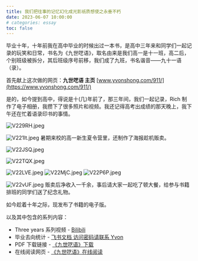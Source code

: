 ```yaml
---
title: 我们把往事的记忆幻化成光影纸质想使之永垂不朽
date: 2023-06-07 10:00:00
# categories: essay
toc: false
---
```



毕业十年，十年前我在高中毕业的时候出过一本书，是高中三年来和同学们一起记录的玩笑和日常，书名为《九世呓语》，取名由来是我们高一是十一班，高二后，个别班级被拆分，其后班级序号前移，我们成了九班，书名谐音——九十一语（录）。

<!-- more -->

首先献上这次做的网页：**九世呓语 主页** [www.yvonshong.com/911/](https://www.yvonshong.com/911/)

是的，如今提到高中，得说是十(几)年前了，那三年间，我们一起记录，Rich 制作了电子相册，我攒下了很多照片和视频。我还记得高考出成绩的那天晚上，我下午还在忙着语录印书的事情。



![V229RH.jpeg](https://i.imgloc.com/2023/06/09/V229RH.jpeg)


![V221lt.jpeg](https://i.imgloc.com/2023/06/09/V221lt.jpeg)
暑期来校的高一新生夏令营里，还制作了海报趁机贩卖。

![V22JSQ.jpeg](https://i.imgloc.com/2023/06/09/V22JSQ.jpeg)

![V22TQX.jpeg](https://i.imgloc.com/2023/06/09/V22TQX.jpeg)

![V22LVE.jpeg](https://i.imgloc.com/2023/06/09/V22LVE.jpeg)
![V22MjC.jpeg](https://i.imgloc.com/2023/06/09/V22MjC.jpeg)
![V22P6P.jpeg](https://i.imgloc.com/2023/06/09/V22P6P.jpeg)

![V22vUF.jpeg](https://i.imgloc.com/2023/06/09/V22vUF.jpeg)
贩卖后净收入一千余，事后请大家一起吃了顿大餐，给参与书籍排班的同学们送了纪念礼物。

如今趁着十年之际，现发布了书籍的电子版。

以及其中包含的系列内容：
- Three years 系列视频 - [Bilibili](https://www.bilibili.com/video/BV1xY411n7DH/)
- 毕业去向统计 - [飞书文档 访问密码请联系 Yvon](https://kp6d5cxbsq.feishu.cn/sheets/shtcnxb4imVMwaIDxTupOC19Did)
- PDF 下载链接 - [《九世呓语》下载](https://www.yvonshong.com/911/pdf/%E4%B9%9D%E4%B8%96%E5%91%93%E8%AF%AD.pdf)
- 在线阅读网页 - [《九世呓语》在线阅读](https://www.yvonshong.com/911/README.html)